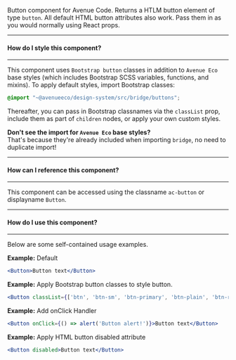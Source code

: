 Button component for Avenue Code.
Returns a HTLM button element of type `button`. All default HTML button attributes also work. Pass them in as you would normally using React props.

___
#### **How do I style this component?**
___
This component uses `Bootstrap button` classes in addition to `Avenue Eco` base styles (which includes Bootstrap SCSS variables, functions, and mixins).
To apply default styles, import Bootstrap classes:
```scss
@import "~@avenueeco/design-system/src/bridge/buttons";
```
  
Thereafter, you can pass in Bootstrap classnames via the `classList` prop, include them as part of `children` nodes, or apply your own custom styles.

**Don't see the import for `Avenue Eco` base styles?**  
That's because they're already included when importing `bridge`, no need to duplicate import!

___
#### **How can I reference this component?**
___
This component can be accessed using the classname `ac-button` or displayname `Button`.

___
#### **How do I use this component?**
___
Below are some self-contained usage examples.

**Example:** Default
```jsx
<Button>Button text</Button>
```

**Example:** Apply Bootstrap button classes to style button.
```jsx
<Button classList={['btn', 'btn-sm', 'btn-primary', 'btn-plain', 'btn-rounded']}>Button text</Button>
```

**Example:** Add onClick Handler
```jsx
<Button onClick={() => alert('Button alert!')}>Button text</Button>
```

**Example:** Apply HTML button disabled attribute
```jsx
<Button disabled>Button text</Button>
```
